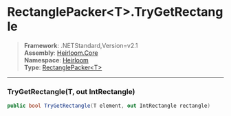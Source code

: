# RectanglePacker\<T>.TryGetRectangle

> **Framework**: .NETStandard,Version=v2.1  
> **Assembly**: [Heirloom.Core][0]  
> **Namespace**: [Heirloom][0]  
> **Type**: [RectanglePacker\<T>][1]  

--------------------------------------------------------------------------------

### TryGetRectangle(T, out IntRectangle)

```cs
public bool TryGetRectangle(T element, out IntRectangle rectangle)
```

[0]: ..\Heirloom.Core.md
[1]: Heirloom.RectanglePacker[T].md
